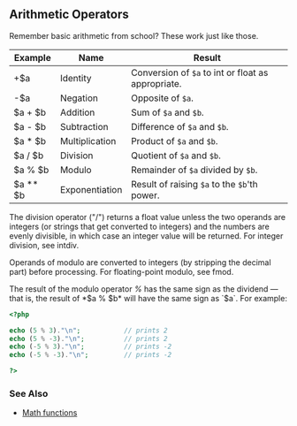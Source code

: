 Arithmetic Operators
--------------------

Remember basic arithmetic from school? These work just like those.

| Example    | Name           | Result                                                                                                 |
|------------|----------------|--------------------------------------------------------------------------------------------------------|
| +$a        | Identity       | Conversion of `$a` to <span class="type">int</span> or <span class="type">float</span> as appropriate. |
| -$a        | Negation       | Opposite of `$a`.                                                                                      |
| $a + $b    | Addition       | Sum of `$a` and `$b`.                                                                                  |
| $a - $b    | Subtraction    | Difference of `$a` and `$b`.                                                                           |
| $a \* $b   | Multiplication | Product of `$a` and `$b`.                                                                              |
| $a / $b    | Division       | Quotient of `$a` and `$b`.                                                                             |
| $a % $b    | Modulo         | Remainder of `$a` divided by `$b`.                                                                     |
| $a \*\* $b | Exponentiation | Result of raising `$a` to the `$b`'th power.                                                           |

The division operator ("/") returns a float value unless the two
operands are integers (or strings that get converted to integers) and
the numbers are evenly divisible, in which case an integer value will be
returned. For integer division, see <span
class="function">intdiv</span>.

Operands of modulo are converted to integers (by stripping the decimal
part) before processing. For floating-point modulo, see <span
class="function">fmod</span>.

The result of the modulo operator *%* has the same sign as the dividend
— that is, the result of *$a % $b* will have the same sign as `$a`. For
example:

``` php
<?php

echo (5 % 3)."\n";           // prints 2
echo (5 % -3)."\n";          // prints 2
echo (-5 % 3)."\n";          // prints -2
echo (-5 % -3)."\n";         // prints -2

?>
```

### See Also

-   <a href="/ref/math.html" class="link">Math functions</a>
